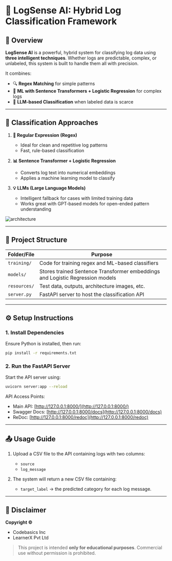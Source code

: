 # 🚀 LogSense AI: Hybrid Log Classification Framework

## 📘 Overview

**LogSense AI** is a powerful, hybrid system for classifying log data using **three intelligent techniques**. Whether logs are predictable, complex, or unlabeled, this system is built to handle them all with precision.

It combines:
- 🔍 **Regex Matching** for simple patterns  
- 🧠 **ML with Sentence Transformers + Logistic Regression** for complex logs  
- 🤖 **LLM-based Classification** when labeled data is scarce

---

## 🔧 Classification Approaches

1. **🧾 Regular Expression (Regex)**
   - Ideal for clean and repetitive log patterns
   - Fast, rule-based classification

2. **📊 Sentence Transformer + Logistic Regression**
   - Converts log text into numerical embeddings
   - Applies a machine learning model to classify

3. **💡 LLMs (Large Language Models)**
   - Intelligent fallback for cases with limited training data
   - Works great with GPT-based models for open-ended pattern understanding

![architecture](resources/arch.png)

---

## 📁 Project Structure

| Folder/File | Purpose |
|-------------|---------|
| `training/` | Code for training regex and ML-based classifiers |
| `models/` | Stores trained Sentence Transformer embeddings and Logistic Regression models |
| `resources/` | Test data, outputs, architecture images, etc. |
| `server.py` | FastAPI server to host the classification API |

---

## ⚙️ Setup Instructions

### 1. Install Dependencies
Ensure Python is installed, then run:
```bash
pip install -r requirements.txt
````

### 2. Run the FastAPI Server

Start the API server using:

```bash
uvicorn server:app --reload
```

API Access Points:

* Main API: [http://127.0.0.1:8000/](http://127.0.0.1:8000/)
* Swagger Docs: [http://127.0.0.1:8000/docs](http://127.0.0.1:8000/docs)
* ReDoc: [http://127.0.0.1:8000/redoc](http://127.0.0.1:8000/redoc)

---

## 📤 Usage Guide

1. Upload a CSV file to the API containing logs with two columns:

   * `source`
   * `log_message`

2. The system will return a new CSV file containing:

   * `target_label` → the predicted category for each log message.

---

## 📛 Disclaimer

**Copyright ©**

* Codebasics Inc
* LearnerX Pvt Ltd

> This project is intended **only for educational purposes**. Commercial use without permission is prohibited.






